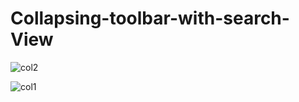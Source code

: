 # Collapsing-toolbar-with-search-View

![col2](https://user-images.githubusercontent.com/45874875/78638629-e3379480-78ac-11ea-9356-77de6dea71dd.PNG)

![col1](https://user-images.githubusercontent.com/45874875/78638635-e6328500-78ac-11ea-87fa-eb1625d487a6.PNG)
